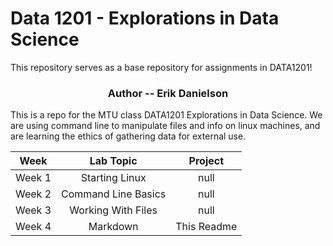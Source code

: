 # Data 1201 - Explorations in Data Science
This repository serves as a base repository for assignments in DATA1201!
<h3 align="center">Author -- Erik Danielson</h3>

This is a repo for the MTU class DATA1201 Explorations in Data Science. We are using command line to manipulate files and info on linux machines, and are learning the ethics of gathering data for external use.

|  Week  |      Lab Topic      | Project       |
|:------:|:-------------------:|:-------------:|
| Week 1 |   Starting Linux    | null          |
| Week 2 | Command Line Basics | null          |
| Week 3 | Working With Files  | null          |
| Week 4 | Markdown            | This Readme   |
